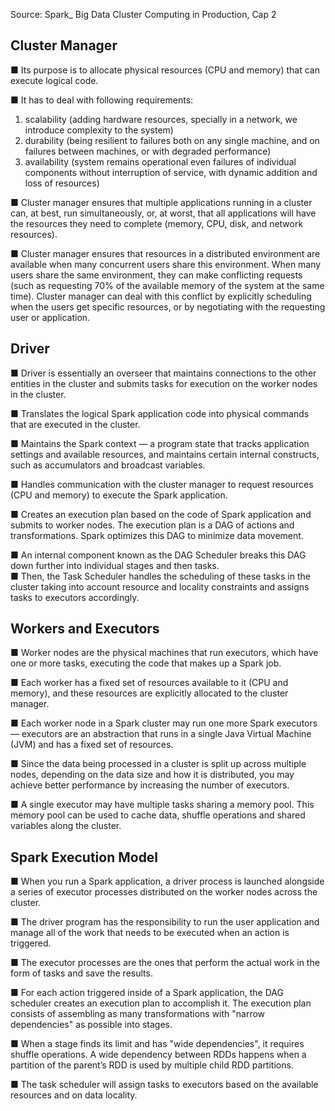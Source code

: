 Source: Spark_ Big Data Cluster Computing in Production, Cap 2

## Cluster Manager

■ Its purpose is to allocate physical resources (CPU and memory) that can execute logical code.

■ It has to deal with following requirements: 
1) scalability (adding hardware resources, specially in a network, we introduce complexity to the system)
2) durability (being resilient to failures both on any single machine, and on failures between machines, or with degraded performance)
3) availability (system remains operational even failures of individual components without interruption of service, with dynamic addition and loss of resources)

■ Cluster manager ensures that multiple applications running in a cluster can, at best, run simultaneously, or, at worst, that all applications will have the resources they need to complete (memory, CPU, disk, and network resources).

■ Cluster manager ensures that resources in a distributed environment are available when many concurrent users share this environment. When many users share the same environment, they can make conflicting requests (such as requesting 70% of the available 
memory of the system at the same time). Cluster manager can deal with this conflict by explicitly scheduling when the users get specific resources, or by negotiating with the requesting user or application.

## Driver

■ Driver is essentially an overseer that maintains connections to the other entities in the cluster and submits tasks for execution on the worker nodes in the cluster.

■ Translates the logical Spark application code into physical commands that are executed in the cluster.

■ Maintains the Spark context — a program state that tracks application settings and available resources, and maintains certain internal constructs, such as accumulators and broadcast variables.

■ Handles communication with the cluster manager to request resources (CPU and memory) to execute the Spark application.

■ Creates an execution plan based on the code of Spark application and submits to worker nodes. The execution plan is a DAG of actions and transformations. Spark optimizes this DAG to minimize data movement.

■ An internal component known as the DAG Scheduler breaks this DAG down further into individual stages and then tasks.  
■ Then, the Task Scheduler handles the scheduling of these tasks in the cluster taking into account resource and locality constraints and assigns tasks to executors accordingly.


## Workers and Executors

■ Worker nodes are the physical machines that run executors, which have one or more tasks, executing the code that makes up a Spark job.

■ Each worker has a fixed set of resources available to it (CPU and memory), and these resources are explicitly allocated to the cluster manager.

■ Each worker node in a Spark cluster may run one more Spark executors — executors are an abstraction that runs in a single Java Virtual Machine (JVM) and has a fixed set of resources.

■ Since the data being processed in a cluster is split up across multiple nodes, depending on the data size and how it is distributed, you may achieve better performance by increasing the number of executors.

■ A single executor may have multiple tasks sharing a memory pool. This memory pool can be used to cache data, shuffle operations and shared variables along the cluster.


## Spark Execution Model

■ When you run a Spark application, a driver process is launched alongside a series of executor processes distributed on the worker nodes across the cluster.

■ The driver program has the responsibility to run the user application and manage all of the work that needs to be executed when an action is triggered.

■ The executor processes are the ones that perform the actual work in the form of tasks and save the results.

■ For each action triggered inside of a Spark application, the DAG scheduler creates an execution plan to accomplish it. The execution plan consists of assembling as many transformations with "narrow dependencies" as possible into stages.

■ When a stage finds its limit and has "wide dependencies", it requires shuffle operations. A wide dependency between RDDs happens when a partition of the parent’s RDD is used by multiple child RDD partitions.

■ The task scheduler will assign tasks to executors based on the available resources and on data locality.